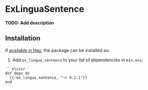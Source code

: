 # ExLinguaSentence

**TODO: Add description**

## Installation

If [available in Hex](https://hex.pm/docs/publish), the package can be installed as:

  1. Add `ex_lingua_sentence` to your list of dependencies in `mix.exs`:

    ```elixir
    def deps do
      [{:ex_lingua_sentence, "~> 0.1.1"}]
    end
    ```
